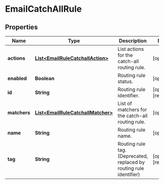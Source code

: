 

# EmailCatchAllRule


## Properties

| Name | Type | Description | Notes |
|------------ | ------------- | ------------- | -------------|
|**actions** | [**List&lt;EmailRuleCatchallAction&gt;**](EmailRuleCatchallAction.md) | List actions for the catch-all routing rule. |  [optional] |
|**enabled** | **Boolean** | Routing rule status. |  [optional] |
|**id** | **String** | Routing rule identifier. |  [optional] [readonly] |
|**matchers** | [**List&lt;EmailRuleCatchallMatcher&gt;**](EmailRuleCatchallMatcher.md) | List of matchers for the catch-all routing rule. |  [optional] |
|**name** | **String** | Routing rule name. |  [optional] |
|**tag** | **String** | Routing rule tag. (Deprecated, replaced by routing rule identifier) |  [optional] [readonly] |



